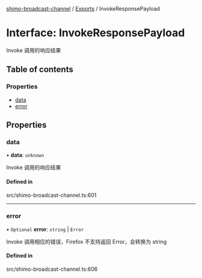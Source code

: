 [shimo-broadcast-channel](../README.md) / [Exports](../modules.md) / InvokeResponsePayload

# Interface: InvokeResponsePayload

Invoke 调用的响应结果

## Table of contents

### Properties

- [data](InvokeResponsePayload.md#data)
- [error](InvokeResponsePayload.md#error)

## Properties

### data

• **data**: `unknown`

Invoke 调用的响应结果

#### Defined in

src/shimo-broadcast-channel.ts:601

___

### error

• `Optional` **error**: `string` \| `Error`

Invoke 调用相应的错误，Firefox 不支持返回 Error，会转换为 string

#### Defined in

src/shimo-broadcast-channel.ts:606
